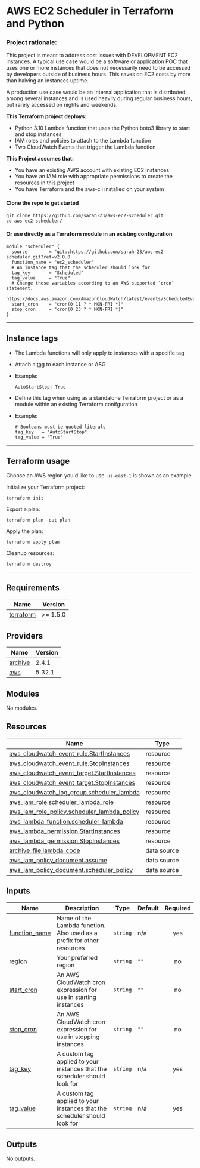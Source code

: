 # AWS EC2 Scheduler in Terraform and Python

### Project rationale:
This project is meant to address cost issues with DEVELOPMENT EC2 instances. A typical use case would be a software or application POC that uses one or more instances that does not necessarily need to be accessed by developers outside of business hours. This saves on EC2 costs by more than halving an instances uptime.

A production use case would be an internal application that is distributed among several instances and is used heavily during regular business hours, but rarely accessed on nights and weekends.

**This Terraform project deploys:**
- Python 3.10 Lambda function that uses the Python boto3 library to start and stop instances
- IAM roles and policies to attach to the Lambda function
- Two CloudWatch Events that trigger the Lambda function

**This Project assumes that:**
- You have an existing AWS account with existing EC2 instances
- You have an IAM role with appropriate permissions to create the resources in this project
- You have Terraform and the aws-cli installed on your system

#### Clone the repo to get started
```
git clone https://github.com/sarah-23/aws-ec2-scheduler.git
cd aws-ec2-scheduler/
```

#### Or use directly as a Terraform module in an existing configuration
```hcl
module "scheduler" {
  source        = "git::https://github.com/sarah-23/aws-ec2-scheduler.git?ref=v2.0.0
  function_name = "ec2_scheduler"
  # An instance tag that the scheduler should look for
  tag_key       = "Scheduled"
  tag_value     = "True"
  # Change these variables according to an AWS supported `cron` statement.
     https://docs.aws.amazon.com/AmazonCloudWatch/latest/events/ScheduledEvents.html
  start_cron    = "cron(0 11 ? * MON-FRI *)"
  stop_cron     = "cron(0 23 ? * MON-FRI *)"
}
```
----------------------------------------------------------------

## Instance tags
- The Lambda functions will only apply to instances with a specific tag

- Attach a [tag](https://docs.aws.amazon.com/AWSEC2/latest/UserGuide/Using_Tags.html) to each instance or ASG
- Example:
  ```
  AutoStartStop: True
  ```
- Define this tag when using as a standalone Terraform project or as a module within an existing Terraform conifguration
- Example:
  ```hcl
  # Booleans must be quoted literals
  tag_key   = "AutoStartStop"
  tag_value = "True"
  ```

----------------------------------------------------------------

## Terraform usage
Choose an AWS region you'd like to use. `us-east-1` is shown as an example.

Initialize your Terraform project:
```
terraform init
```

Export a plan:
```
terraform plan -out plan
```

Apply the plan:
```
terraform apply plan
```

Cleanup resources:
```
terraform destroy
```

----------------------------------------------------------------

<!-- BEGIN_TF_DOCS -->
## Requirements

| Name | Version |
|------|---------|
| <a name="requirement_terraform"></a> [terraform](#requirement\_terraform) | >= 1.5.0 |

## Providers

| Name | Version |
|------|---------|
| <a name="provider_archive"></a> [archive](#provider\_archive) | 2.4.1 |
| <a name="provider_aws"></a> [aws](#provider\_aws) | 5.32.1 |

## Modules

No modules.

## Resources

| Name | Type |
|------|------|
| [aws_cloudwatch_event_rule.StartInstances](https://registry.terraform.io/providers/hashicorp/aws/latest/docs/resources/cloudwatch_event_rule) | resource |
| [aws_cloudwatch_event_rule.StopInstances](https://registry.terraform.io/providers/hashicorp/aws/latest/docs/resources/cloudwatch_event_rule) | resource |
| [aws_cloudwatch_event_target.StartInstances](https://registry.terraform.io/providers/hashicorp/aws/latest/docs/resources/cloudwatch_event_target) | resource |
| [aws_cloudwatch_event_target.StopInstances](https://registry.terraform.io/providers/hashicorp/aws/latest/docs/resources/cloudwatch_event_target) | resource |
| [aws_cloudwatch_log_group.scheduler_lambda](https://registry.terraform.io/providers/hashicorp/aws/latest/docs/resources/cloudwatch_log_group) | resource |
| [aws_iam_role.scheduler_lambda_role](https://registry.terraform.io/providers/hashicorp/aws/latest/docs/resources/iam_role) | resource |
| [aws_iam_role_policy.scheduler_lambda_policy](https://registry.terraform.io/providers/hashicorp/aws/latest/docs/resources/iam_role_policy) | resource |
| [aws_lambda_function.scheduler_lambda](https://registry.terraform.io/providers/hashicorp/aws/latest/docs/resources/lambda_function) | resource |
| [aws_lambda_permission.StartInstances](https://registry.terraform.io/providers/hashicorp/aws/latest/docs/resources/lambda_permission) | resource |
| [aws_lambda_permission.StopInstances](https://registry.terraform.io/providers/hashicorp/aws/latest/docs/resources/lambda_permission) | resource |
| [archive_file.lambda_code](https://registry.terraform.io/providers/hashicorp/archive/latest/docs/data-sources/file) | data source |
| [aws_iam_policy_document.assume](https://registry.terraform.io/providers/hashicorp/aws/latest/docs/data-sources/iam_policy_document) | data source |
| [aws_iam_policy_document.scheduler_policy](https://registry.terraform.io/providers/hashicorp/aws/latest/docs/data-sources/iam_policy_document) | data source |

## Inputs

| Name | Description | Type | Default | Required |
|------|-------------|------|---------|:--------:|
| <a name="input_function_name"></a> [function\_name](#input\_function\_name) | Name of the Lambda function. Also used as a prefix for other resources | `string` | n/a | yes |
| <a name="input_region"></a> [region](#input\_region) | Your preferred region | `string` | `""` | no |
| <a name="input_start_cron"></a> [start\_cron](#input\_start\_cron) | An AWS CloudWatch cron expression for use in starting instances | `string` | `""` | no |
| <a name="input_stop_cron"></a> [stop\_cron](#input\_stop\_cron) | An AWS CloudWatch cron expression for use in stopping instances | `string` | `""` | no |
| <a name="input_tag_key"></a> [tag\_key](#input\_tag\_key) | A custom tag applied to your instances that the scheduler should look for | `string` | n/a | yes |
| <a name="input_tag_value"></a> [tag\_value](#input\_tag\_value) | A custom tag applied to your instances that the scheduler should look for | `string` | n/a | yes |

## Outputs

No outputs.
<!-- END_TF_DOCS -->
